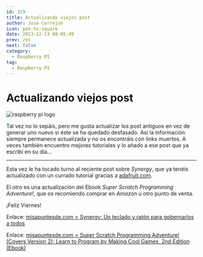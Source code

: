 ```yaml
---
id: 329
title: Actualizando viejos post
author: Jose Cerrejon
icon: pen-to-square
date: 2013-12-13 08:05:49
prev: /es
next: false
category:
  - Raspberry PI
tag:
  - Raspberry PI
---
```


# Actualizando viejos post

![raspberry pi logo](/images/r_pi.jpg)

Tal vez no lo sepáis, pero me gusta actualizar los post antiguos en vez de generar uno nuevo si éste se ha quedado desfasado. Así la información siempre permanece actualizada y no os encontráis con links muertos. A veces también encuentro mejores tutoriales y lo añado a ese post que ya escribí en su día...

- - -
Esta vez le ha tocado turno al reciente post sobre *Synergy*, que ya tenéis actualizado con un currado tutorial gracias a [adafruit.com](http://adafruit.com).

El otro es una actualización del Ebook *Super Scratch Programming Adventure!*, que os recomiendo comprar en *Amazon* u otro punto de venta.

¡Feliz Viernes!

Enlace: [misapuntesde.com > Synergy: Un teclado y ratón para gobernarlos a todos](/post.php?id=322)

Enlace: [misapuntesde.com > Super Scratch Programming Adventure! (Covers Version 2): Learn to Program by Making Cool Games, 2nd Edition (Ebook)](/post.php?id=218)